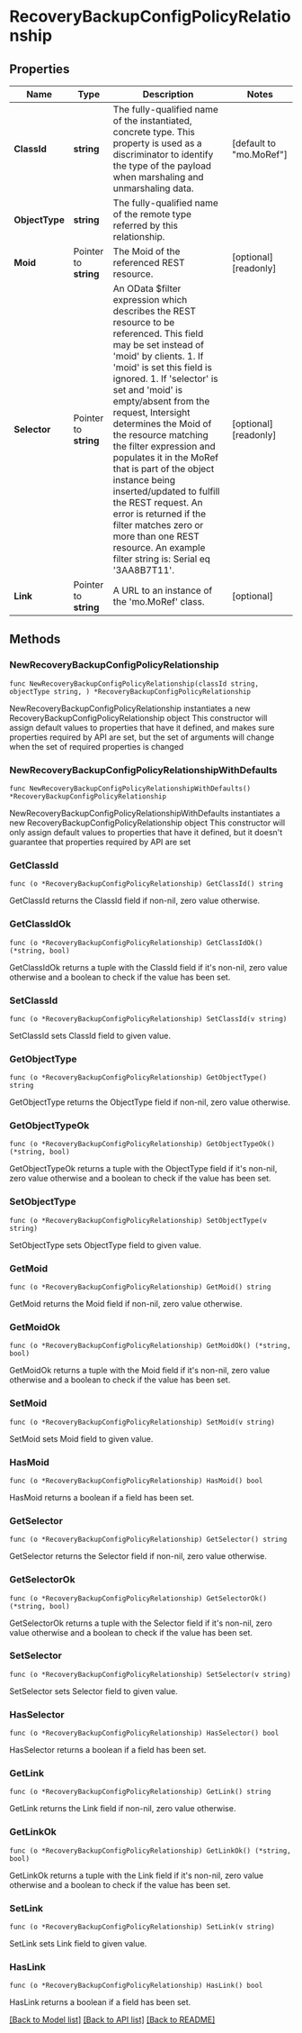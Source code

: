 # RecoveryBackupConfigPolicyRelationship

## Properties

Name | Type | Description | Notes
------------ | ------------- | ------------- | -------------
**ClassId** | **string** | The fully-qualified name of the instantiated, concrete type. This property is used as a discriminator to identify the type of the payload when marshaling and unmarshaling data. | [default to "mo.MoRef"]
**ObjectType** | **string** | The fully-qualified name of the remote type referred by this relationship. | 
**Moid** | Pointer to **string** | The Moid of the referenced REST resource. | [optional] [readonly] 
**Selector** | Pointer to **string** | An OData $filter expression which describes the REST resource to be referenced. This field may be set instead of &#39;moid&#39; by clients. 1. If &#39;moid&#39; is set this field is ignored. 1. If &#39;selector&#39; is set and &#39;moid&#39; is empty/absent from the request, Intersight determines the Moid of the resource matching the filter expression and populates it in the MoRef that is part of the object instance being inserted/updated to fulfill the REST request. An error is returned if the filter matches zero or more than one REST resource. An example filter string is: Serial eq &#39;3AA8B7T11&#39;. | [optional] [readonly] 
**Link** | Pointer to **string** | A URL to an instance of the &#39;mo.MoRef&#39; class. | [optional] 

## Methods

### NewRecoveryBackupConfigPolicyRelationship

`func NewRecoveryBackupConfigPolicyRelationship(classId string, objectType string, ) *RecoveryBackupConfigPolicyRelationship`

NewRecoveryBackupConfigPolicyRelationship instantiates a new RecoveryBackupConfigPolicyRelationship object
This constructor will assign default values to properties that have it defined,
and makes sure properties required by API are set, but the set of arguments
will change when the set of required properties is changed

### NewRecoveryBackupConfigPolicyRelationshipWithDefaults

`func NewRecoveryBackupConfigPolicyRelationshipWithDefaults() *RecoveryBackupConfigPolicyRelationship`

NewRecoveryBackupConfigPolicyRelationshipWithDefaults instantiates a new RecoveryBackupConfigPolicyRelationship object
This constructor will only assign default values to properties that have it defined,
but it doesn't guarantee that properties required by API are set

### GetClassId

`func (o *RecoveryBackupConfigPolicyRelationship) GetClassId() string`

GetClassId returns the ClassId field if non-nil, zero value otherwise.

### GetClassIdOk

`func (o *RecoveryBackupConfigPolicyRelationship) GetClassIdOk() (*string, bool)`

GetClassIdOk returns a tuple with the ClassId field if it's non-nil, zero value otherwise
and a boolean to check if the value has been set.

### SetClassId

`func (o *RecoveryBackupConfigPolicyRelationship) SetClassId(v string)`

SetClassId sets ClassId field to given value.


### GetObjectType

`func (o *RecoveryBackupConfigPolicyRelationship) GetObjectType() string`

GetObjectType returns the ObjectType field if non-nil, zero value otherwise.

### GetObjectTypeOk

`func (o *RecoveryBackupConfigPolicyRelationship) GetObjectTypeOk() (*string, bool)`

GetObjectTypeOk returns a tuple with the ObjectType field if it's non-nil, zero value otherwise
and a boolean to check if the value has been set.

### SetObjectType

`func (o *RecoveryBackupConfigPolicyRelationship) SetObjectType(v string)`

SetObjectType sets ObjectType field to given value.


### GetMoid

`func (o *RecoveryBackupConfigPolicyRelationship) GetMoid() string`

GetMoid returns the Moid field if non-nil, zero value otherwise.

### GetMoidOk

`func (o *RecoveryBackupConfigPolicyRelationship) GetMoidOk() (*string, bool)`

GetMoidOk returns a tuple with the Moid field if it's non-nil, zero value otherwise
and a boolean to check if the value has been set.

### SetMoid

`func (o *RecoveryBackupConfigPolicyRelationship) SetMoid(v string)`

SetMoid sets Moid field to given value.

### HasMoid

`func (o *RecoveryBackupConfigPolicyRelationship) HasMoid() bool`

HasMoid returns a boolean if a field has been set.

### GetSelector

`func (o *RecoveryBackupConfigPolicyRelationship) GetSelector() string`

GetSelector returns the Selector field if non-nil, zero value otherwise.

### GetSelectorOk

`func (o *RecoveryBackupConfigPolicyRelationship) GetSelectorOk() (*string, bool)`

GetSelectorOk returns a tuple with the Selector field if it's non-nil, zero value otherwise
and a boolean to check if the value has been set.

### SetSelector

`func (o *RecoveryBackupConfigPolicyRelationship) SetSelector(v string)`

SetSelector sets Selector field to given value.

### HasSelector

`func (o *RecoveryBackupConfigPolicyRelationship) HasSelector() bool`

HasSelector returns a boolean if a field has been set.

### GetLink

`func (o *RecoveryBackupConfigPolicyRelationship) GetLink() string`

GetLink returns the Link field if non-nil, zero value otherwise.

### GetLinkOk

`func (o *RecoveryBackupConfigPolicyRelationship) GetLinkOk() (*string, bool)`

GetLinkOk returns a tuple with the Link field if it's non-nil, zero value otherwise
and a boolean to check if the value has been set.

### SetLink

`func (o *RecoveryBackupConfigPolicyRelationship) SetLink(v string)`

SetLink sets Link field to given value.

### HasLink

`func (o *RecoveryBackupConfigPolicyRelationship) HasLink() bool`

HasLink returns a boolean if a field has been set.


[[Back to Model list]](../README.md#documentation-for-models) [[Back to API list]](../README.md#documentation-for-api-endpoints) [[Back to README]](../README.md)


